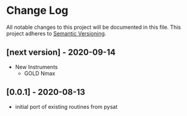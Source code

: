 # Change Log
All notable changes to this project will be documented in this file.
This project adheres to [Semantic Versioning](http://semver.org/).

## [next version] - 2020-09-14
- New Instruments
  - GOLD Nmax

## [0.0.1] - 2020-08-13
- initial port of existing routines from pysat
